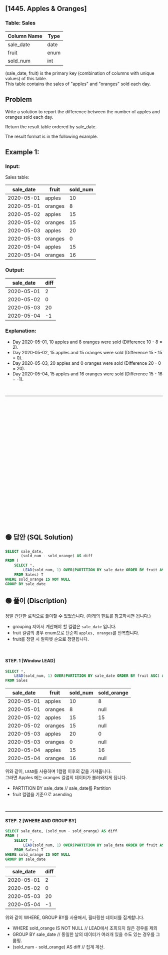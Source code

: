 ## [1445. Apples & Oranges]  


### Table: Sales


| Column Name   | Type    |
|---------------|---------|
| sale_date     | date    |
| fruit         | enum    | 
| sold_num      | int     | 

(sale_date, fruit) is the primary key (combination of columns with unique values) of this table.  
This table contains the sales of "apples" and "oranges" sold each day.  
 
## Problem 

Write a solution to report the difference between the number of apples and oranges sold each day.  

Return the result table ordered by sale_date.  

The result format is in the following example.  

 

## Example 1:

### Input: 

Sales table:


| sale_date  | fruit      | sold_num    |
|------------|------------|-------------|
| 2020-05-01 | apples     | 10          |
| 2020-05-01 | oranges    | 8           |
| 2020-05-02 | apples     | 15          |
| 2020-05-02 | oranges    | 15          |
| 2020-05-03 | apples     | 20          |
| 2020-05-03 | oranges    | 0           |
| 2020-05-04 | apples     | 15          |
| 2020-05-04 | oranges    | 16          |

### Output: 

| sale_date  | diff         |
|------------|--------------|
| 2020-05-01 | 2            |
| 2020-05-02 | 0            |
| 2020-05-03 | 20           |
| 2020-05-04 | -1           |

### Explanation: 

* Day 2020-05-01, 10 apples and 8 oranges were sold (Difference  10 - 8 = 2).
* Day 2020-05-02, 15 apples and 15 oranges were sold (Difference 15 - 15 = 0).
* Day 2020-05-03, 20 apples and 0 oranges were sold (Difference 20 - 0 = 20).
* Day 2020-05-04, 15 apples and 16 oranges were sold (Difference 15 - 16 = -1).  



<br/>

---

<br/>
<br/>
<br/>
<br/>
<br/>
<br/>
<br/>
<br/>
<br/>
<br/>
<br/>
<br/>
<br/>
<br/>
<br/>
<br/>
<br/>
<br/>
<br/>
<br/>
<br/>
<br/>
<br/>


## 🟢 답안 (SQL Solution)

```sql
SELECT sale_date,
       (sold_num - sold_orange) AS diff
FROM (
    SELECT *,
        LEAD(sold_num, 1) OVER(PARTITION BY sale_date ORDER BY fruit ASC) AS sold_orange
    FROM Sales) T
WHERE sold_orange IS NOT NULL
GROUP BY sale_date
```

## 🟢 풀이 (Discription)  

정말 간단한 로직으로 풀이할 수 있었습니다.  (아래의 힌트를 참고하시면 됩니다.)  

* grouping 지어서 계산해야 할 컬럼은 `sale_date` 입니다.  
* fruit 컬럼의 경우 enum으로 단순히 `apples, oranges`를 반복합니다.  
* fruit를 정렬 시 알파벳 순으로 정렬됩니다.  


<br/>

#### STEP. 1 [Window LEAD]  

```sql
SELECT *,
    LEAD(sold_num, 1) OVER(PARTITION BY sale_date ORDER BY fruit ASC) AS sold_orange
FROM Sales
```

| sale_date  | fruit   | sold_num | sold_orange |
| ---------- | ------- | -------- | ----------- |
| 2020-05-01 | apples  | 10       | 8           |
| 2020-05-01 | oranges | 8        | null        |
| 2020-05-02 | apples  | 15       | 15          |
| 2020-05-02 | oranges | 15       | null        |
| 2020-05-03 | apples  | 20       | 0           |
| 2020-05-03 | oranges | 0        | null        |
| 2020-05-04 | apples  | 15       | 16          |
| 2020-05-04 | oranges | 16       | null        |  

위와 같이, `LEAD`를 사용하며 1컬럼 이후의 값을 가져옵니다.  
그러면 Apples 에는 oranges 컬럼의 데이터가 불러와지게 됩니다.  

* PARTITION BY sale_date // sale_date를 Partition
* fruit 컬럼을 기준으로 asending  

<br/>

---



#### STEP. 2 [WHERE AND GROUP BY]  

```sql
SELECT sale_date, (sold_num - sold_orange) AS diff
FROM (
    SELECT *,
        LEAD(sold_num, 1) OVER(PARTITION BY sale_date ORDER BY fruit ASC) AS sold_orange
    FROM Sales) T
WHERE sold_orange IS NOT NULL
GROUP BY sale_date
```

| sale_date  | diff |
| ---------- | ---- |
| 2020-05-01 | 2    |
| 2020-05-02 | 0    |
| 2020-05-03 | 20   |
| 2020-05-04 | -1   |  

위와 같이 WHERE, GROUP BY를 사용해서, 필터링한 데이터를 집계합니다.  

* WHERE sold_orange IS NOT NULL // LEAD에서 조회되지 않은 경우를 제외
* GROUP BY sale_date // 동일한 날의 데이터가 여러개 있을 수도 있는 경우를 그룹핑.
* (sold_num - sold_orange) AS diff // 집계 계산.
